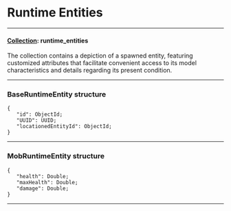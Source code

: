 # Runtime Entities

---

#### <u>Collection</u>: runtime_entities

The collection contains a depiction of a spawned entity, featuring customized attributes that facilitate convenient
access to its model characteristics and details regarding its present condition.

---

### BaseRuntimeEntity structure

```
{
   "id": ObjectId;
   "UUID": UUID;
   "locationedEntityId": ObjectId;
}
```

---

### MobRuntimeEntity structure

```
{
   "health": Double;
   "maxHealth": Double;
   "damage": Double;
}
```

---